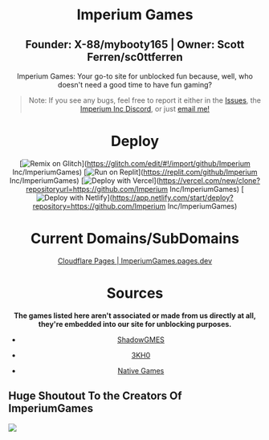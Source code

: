 <center>
  
# Imperium Games
## Founder: X-88/mybooty165 | Owner: Scott Ferren/sc0ttferren
Imperium Games: Your go-to site for unblocked fun because, well, who doesn't need a good time to have fun gaming?

> Note: If you see any bugs, feel free to report it either in the <a href="https://github.com/Imperium-Inc/ImperiumGames/issues">Issues</a>, the <a href="https://bit.ly/Imperium Inc">Imperium Inc Discord</a>, or just <a href="mailto:timmytamle569@gmail.com">email me!</a>

# Deploy

[![Remix on Glitch](https://binbashbanana.github.io/deploy-buttons/buttons/remade/glitch.svg)](https://glitch.com/edit/#!/import/github/Imperium Inc/ImperiumGames)
[![Run on Replit](https://binbashbanana.github.io/deploy-buttons/buttons/remade/replit.svg)](https://replit.com/github/Imperium Inc/ImperiumGames)
[![Deploy with Vercel](https://binbashbanana.github.io/deploy-buttons/buttons/remade/vercel.svg)](https://vercel.com/new/clone?repositoryurl=https://github.com/Imperium Inc/ImperiumGames)
[![Deploy with Netlify](https://binbashbanana.github.io/deploy-buttons/buttons/remade/netlify.svg)](https://app.netlify.com/start/deploy?repository=https://github.com/Imperium Inc/ImperiumGames)

# Current Domains/SubDomains

<a href="https://imperiumgames.pages.dev/">Cloudflare Pages | ImperiumGames.pages.dev</a>

# Sources
**The games listed here aren't associated or made from us directly at all, they're embedded into our site for unblocking purposes.**

- <a href="https://github.com/shadowgmes/shadowgmes.github.io">ShadowGMES</a>

- <a href="https://github.com/3kh0">3KH0</a>

- <a href="https://github.com/Parcoil/nativegames.net-v1">Native Games</a>
</center>

## Huge Shoutout To the Creators Of ImperiumGames

<img src="https://contrib.rocks/image?repo=Imperium Inc/ImperiumGames">
